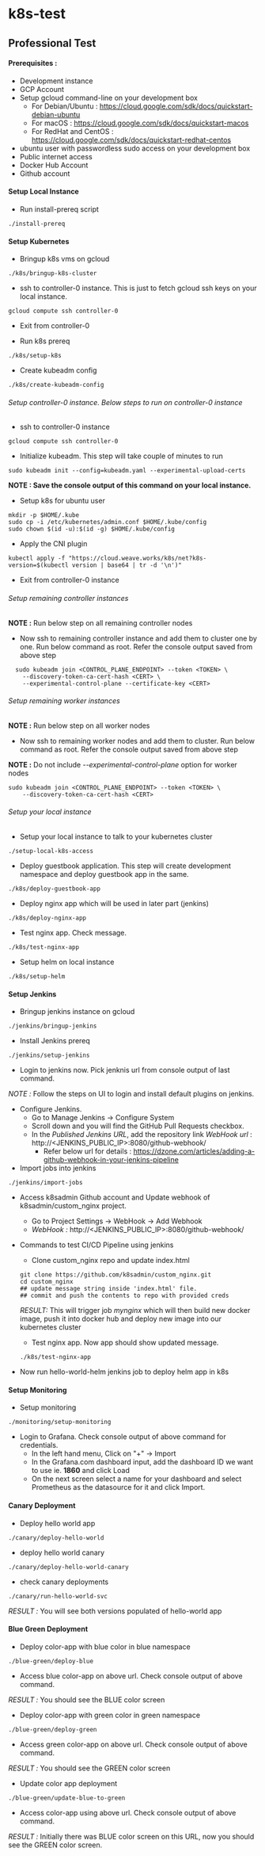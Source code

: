 # k8s-test

## Professional Test
#### Prerequisites : 
- Development instance 
- GCP Account
- Setup gcloud command-line on your development box
  - For Debian/Ubuntu : https://cloud.google.com/sdk/docs/quickstart-debian-ubuntu
  - For macOS : https://cloud.google.com/sdk/docs/quickstart-macos
  - For RedHat and CentOS : https://cloud.google.com/sdk/docs/quickstart-redhat-centos
- ubuntu user with passwordless sudo access on your development box
- Public internet access
- Docker Hub Account <Account Details Given In Mail>
- Github account <Account Details Given In Mail>

#### Setup Local Instance
- Run install-prereq script
```
./install-prereq
```
#### Setup Kubernetes
- Bringup k8s vms on gcloud
```
./k8s/bringup-k8s-cluster
```
- ssh to controller-0 instance. This is just to fetch gcloud ssh keys on your local instance.
```
gcloud compute ssh controller-0
```
- Exit from controller-0

- Run k8s prereq
```
./k8s/setup-k8s
```
- Create kubeadm config
```
./k8s/create-kubeadm-config
```
###### Setup controller-0 instance. Below steps to run on controller-0 instance
- ssh to controller-0 instance
```
gcloud compute ssh controller-0
```
- Initialize kubeadm. This step will take couple of minutes to run
```
sudo kubeadm init --config=kubeadm.yaml --experimental-upload-certs
```
**NOTE : Save the console output of this command on your local instance.**
- Setup k8s for ubuntu user
```
mkdir -p $HOME/.kube
sudo cp -i /etc/kubernetes/admin.conf $HOME/.kube/config
sudo chown $(id -u):$(id -g) $HOME/.kube/config
```
- Apply the CNI plugin
```
kubectl apply -f "https://cloud.weave.works/k8s/net?k8s-version=$(kubectl version | base64 | tr -d '\n')"
```
- Exit from controller-0 instance

###### Setup remaining controller instances

**NOTE :** Run below step on all remaining controller nodes
- Now ssh to remaining controller instance and add them to cluster one by one. 
Run below command as root. Refer the console output saved from above step
```
  sudo kubeadm join <CONTROL_PLANE_ENDPOINT> --token <TOKEN> \
    --discovery-token-ca-cert-hash <CERT> \
    --experimental-control-plane --certificate-key <CERT>
```
###### Setup remaining worker instances

**NOTE :** Run below step on all worker nodes
- Now ssh to remaining worker nodes and add them to cluster. 
Run below command as root. Refer the console output saved from above step

**NOTE :** Do not include *--experimental-control-plane*  option for worker nodes 
```
sudo kubeadm join <CONTROL_PLANE_ENDPOINT> --token <TOKEN> \
    --discovery-token-ca-cert-hash <CERT>
```
###### Setup your local instance
- Setup your local instance to talk to your kubernetes cluster
```
./setup-local-k8s-access
```
- Deploy guestbook application. This step will create development namespace and deploy guestbook app in the same.
```
./k8s/deploy-guestbook-app
```
- Deploy nginx app which will be used in later part (jenkins)
```
./k8s/deploy-nginx-app
```
- Test nginx app. Check message.
```
./k8s/test-nginx-app
```
- Setup helm on local instance
```
./k8s/setup-helm
```
#### Setup Jenkins
- Bringup jenkins instance on gcloud
```
./jenkins/bringup-jenkins
```
- Install Jenkins prereq
```
./jenkins/setup-jenkins
```
- Login to jenkins now. Pick jenknis url from console output of last command.

*NOTE :* Follow the steps on UI to login and install default plugins on jenkins.
- Configure Jenkins.
	- Go to Manage Jenkins -> Configure System
	- Scroll down and you will find the GitHub Pull Requests checkbox. 
  - In the *Published Jenkins URL*, add the repository link *WebHook url* : http://<JENKINS_PUBLIC_IP>:8080/github-webhook/
	- Refer below url for details : https://dzone.com/articles/adding-a-github-webhook-in-your-jenkins-pipeline
- Import jobs into jenkins
```
./jenkins/import-jobs
```
- Access k8sadmin Github account and Update webhook of k8sadmin/custom_nginx project.
	- Go to Project Settings -> WebHook -> Add Webhook
	- *WebHook :* http://<JENKINS_PUBLIC_IP>:8080/github-webhook/
- Commands to test CI/CD Pipeline using jenkins
	- Clone custom_nginx repo and update index.html 
  ```
  git clone https://github.com/k8sadmin/custom_nginx.git
  cd custom_nginx
  ## update message string inside 'index.html' file.
  ## commit and push the contents to repo with provided creds
  ```
  *RESULT:* This will trigger job *mynginx* which will then build new docker image, push it into docker hub and deploy new image into our kubernetes cluster

  - Test nginx app. Now app should show updated message.
  ```
  ./k8s/test-nginx-app
  ```
- Now run hello-world-helm jenkins job to deploy helm app in k8s

#### Setup Monitoring
- Setup monitoring
```
./monitoring/setup-monitoring
```
- Login to Grafana. Check console output of above command for credentials.
	- In the left hand menu, Click on "+" -> Import
	- In the Grafana.com dashboard input, add the dashboard ID we want to use ie. **1860** and click Load
	- On the next screen select a name for your dashboard and select Prometheus as the datasource for it and click Import.

#### Canary Deployment
- Deploy hello world app
```
./canary/deploy-hello-world
```
- deploy hello world canary
```
./canary/deploy-hello-world-canary
```
- check canary deployments
```
./canary/run-hello-world-svc
```
*RESULT :* You will see both versions populated of hello-world app

#### Blue Green Deployment
- Deploy color-app with blue color in blue namespace
```
./blue-green/deploy-blue
```
- Access blue color-app on above url. Check console output of above command.

*RESULT :* You should see the BLUE color screen

- Deploy color-app with green color in green namespace
```
./blue-green/deploy-green
```
- Access green color-app on above url. Check console output of above command.

*RESULT :* You should see the GREEN color screen

- Update color app deployment
```
./blue-green/update-blue-to-green
```
- Access color-app using above url. Check console output of above command.

*RESULT :* Initially there was BLUE color screen on this URL, now you should see the GREEN color screen.
